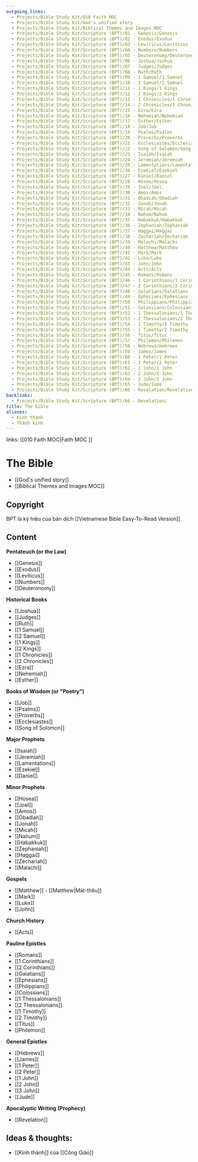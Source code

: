 ```yaml
---
outgoing_links:
  - Projects/Bible Study Kit/010 Faith MOC
  - Projects/Bible Study Kit/God's unified story
  - Projects/Bible Study Kit/Biblical Themes and Images MOC
  - Projects/Bible Study Kit/Scripture (BPT)/01 - Genesis/Genesis
  - Projects/Bible Study Kit/Scripture (BPT)/02 - Exodus/Exodus
  - Projects/Bible Study Kit/Scripture (BPT)/03 - Leviticus/Leviticus
  - Projects/Bible Study Kit/Scripture (BPT)/04 - Numbers/Numbers
  - Projects/Bible Study Kit/Scripture (BPT)/05 - Deuteronomy/Deuteronomy
  - Projects/Bible Study Kit/Scripture (BPT)/06 - Joshua/Joshua
  - Projects/Bible Study Kit/Scripture (BPT)/07 - Judges/Judges
  - Projects/Bible Study Kit/Scripture (BPT)/08 - Ruth/Ruth
  - Projects/Bible Study Kit/Scripture (BPT)/09 - 1 Samuel/1 Samuel
  - Projects/Bible Study Kit/Scripture (BPT)/10 - 2 Samuel/2 Samuel
  - Projects/Bible Study Kit/Scripture (BPT)/11 - 1 Kings/1 Kings
  - Projects/Bible Study Kit/Scripture (BPT)/12 - 2 Kings/2 Kings
  - Projects/Bible Study Kit/Scripture (BPT)/13 - 1 Chronicles/1 Chronicles
  - Projects/Bible Study Kit/Scripture (BPT)/14 - 2 Chronicles/2 Chronicles
  - Projects/Bible Study Kit/Scripture (BPT)/15 - Ezra/Ezra
  - Projects/Bible Study Kit/Scripture (BPT)/16 - Nehemiah/Nehemiah
  - Projects/Bible Study Kit/Scripture (BPT)/17 - Esther/Esther
  - Projects/Bible Study Kit/Scripture (BPT)/18 - Job/Job
  - Projects/Bible Study Kit/Scripture (BPT)/19 - Psalms/Psalms
  - Projects/Bible Study Kit/Scripture (BPT)/20 - Proverbs/Proverbs
  - Projects/Bible Study Kit/Scripture (BPT)/21 - Ecclesiastes/Ecclesiastes
  - Projects/Bible Study Kit/Scripture (BPT)/22 - Song of Solomon/Song of Solomon
  - Projects/Bible Study Kit/Scripture (BPT)/23 - Isaiah/Isaiah
  - Projects/Bible Study Kit/Scripture (BPT)/24 - Jeremiah/Jeremiah
  - Projects/Bible Study Kit/Scripture (BPT)/25 - Lamentations/Lamentations
  - Projects/Bible Study Kit/Scripture (BPT)/26 - Ezekiel/Ezekiel
  - Projects/Bible Study Kit/Scripture (BPT)/27 - Daniel/Daniel
  - Projects/Bible Study Kit/Scripture (BPT)/28 - Hosea/Hosea
  - Projects/Bible Study Kit/Scripture (BPT)/29 - Joel/Joel
  - Projects/Bible Study Kit/Scripture (BPT)/30 - Amos/Amos
  - Projects/Bible Study Kit/Scripture (BPT)/31 - Obadiah/Obadiah
  - Projects/Bible Study Kit/Scripture (BPT)/32 - Jonah/Jonah
  - Projects/Bible Study Kit/Scripture (BPT)/33 - Micah/Micah
  - Projects/Bible Study Kit/Scripture (BPT)/34 - Nahum/Nahum
  - Projects/Bible Study Kit/Scripture (BPT)/35 - Habakkuk/Habakkuk
  - Projects/Bible Study Kit/Scripture (BPT)/36 - Zephaniah/Zephaniah
  - Projects/Bible Study Kit/Scripture (BPT)/37 - Haggai/Haggai
  - Projects/Bible Study Kit/Scripture (BPT)/38 - Zechariah/Zechariah
  - Projects/Bible Study Kit/Scripture (BPT)/39 - Malachi/Malachi
  - Projects/Bible Study Kit/Scripture (BPT)/40 - Matthew/Matthew
  - Projects/Bible Study Kit/Scripture (BPT)/41 - Mark/Mark
  - Projects/Bible Study Kit/Scripture (BPT)/42 - Luke/Luke
  - Projects/Bible Study Kit/Scripture (BPT)/43 - John/John
  - Projects/Bible Study Kit/Scripture (BPT)/44 - Acts/Acts
  - Projects/Bible Study Kit/Scripture (BPT)/45 - Romans/Romans
  - Projects/Bible Study Kit/Scripture (BPT)/46 - 1 Corinthians/1 Corinthians
  - Projects/Bible Study Kit/Scripture (BPT)/47 - 2 Corinthians/2 Corinthians
  - Projects/Bible Study Kit/Scripture (BPT)/48 - Galatians/Galatians
  - Projects/Bible Study Kit/Scripture (BPT)/49 - Ephesians/Ephesians
  - Projects/Bible Study Kit/Scripture (BPT)/50 - Philippians/Philippians
  - Projects/Bible Study Kit/Scripture (BPT)/51 - Colossians/Colossians
  - Projects/Bible Study Kit/Scripture (BPT)/52 - 1 Thessalonians/1 Thessalonians
  - Projects/Bible Study Kit/Scripture (BPT)/53 - 2 Thessalonians/2 Thessalonians
  - Projects/Bible Study Kit/Scripture (BPT)/54 - 1 Timothy/1 Timothy
  - Projects/Bible Study Kit/Scripture (BPT)/55 - 2 Timothy/2 Timothy
  - Projects/Bible Study Kit/Scripture (BPT)/56 - Titus/Titus
  - Projects/Bible Study Kit/Scripture (BPT)/57 - Philemon/Philemon
  - Projects/Bible Study Kit/Scripture (BPT)/58 - Hebrews/Hebrews
  - Projects/Bible Study Kit/Scripture (BPT)/59 - James/James
  - Projects/Bible Study Kit/Scripture (BPT)/60 - 1 Peter/1 Peter
  - Projects/Bible Study Kit/Scripture (BPT)/61 - 2 Peter/2 Peter
  - Projects/Bible Study Kit/Scripture (BPT)/62 - 1 John/1 John
  - Projects/Bible Study Kit/Scripture (BPT)/63 - 2 John/2 John
  - Projects/Bible Study Kit/Scripture (BPT)/64 - 3 John/3 John
  - Projects/Bible Study Kit/Scripture (BPT)/65 - Jude/Jude
  - Projects/Bible Study Kit/Scripture (BPT)/66 - Revelation/Revelation
backlinks:
  - Projects/Bible Study Kit/Scripture (BPT)/66 - Revelation/
title: The bible
aliases:
  - Kinh thánh
  - Thánh kinh
---
```

links: [[010 Faith MOC|Faith MOC ]]
# The Bible
- [[God's unified story]] 
- [[Biblical Themes and Images MOC]] 

## Copyright
BPT là ký hiệu của bản dịch [[Vietnamese Bible Easy-To-Read Version]]

## Content
**Pentateuch (or the Law)**

- [[Genesis]]
- [[Exodus]]
- [[Leviticus]]
- [[Numbers]]
- [[Deuteronomy]]

**Historical Books**

- [[Joshua]]
- [[Judges]]
- [[Ruth]]
- [[1 Samuel]]
- [[2 Samuel]]
- [[1 Kings]]
- [[2 Kings]]
- [[1 Chronicles]]
- [[2 Chronicles]]
- [[Ezra]]
- [[Nehemiah]]
- [[Esther]]

**Books of Wisdom (or "Poetry")**

- [[Job]]
- [[Psalms]]
- [[Proverbs]]
- [[Ecclesiastes]]
- [[Song of Solomon]]

**Major Prophets**

- [[Isaiah]]
- [[Jeremiah]]
- [[Lamentations]]
- [[Ezekiel]]
- [[Daniel]]

**Minor Prophets**

- [[Hosea]]
- [[Joel]]
- [[Amos]]
- [[Obadiah]]
- [[Jonah]]
- [[Micah]]
- [[Nahum]]
- [[Habakkuk]]
- [[Zephaniah]]
- [[Haggai]]
- [[Zechariah]]
- [[Malachi]]

**Gospels**

- [[Matthew]] - [[Matthew|Mát-thêu]]
- [[Mark]]
- [[Luke]]
- [[John]]

**Church History**

- [[Acts]]

**Pauline Epistles**

- [[Romans]]
- [[1 Corinthians]]
- [[2 Corinthians]]
- [[Galatians]]
- [[Ephesians]]
- [[Philippians]]
- [[Colossians]]
- [[1 Thessalonians]]
- [[2 Thessalonians]]
- [[1 Timothy]]
- [[2 Timothy]]
- [[Titus]]
- [[Philemon]]

**General Epistles**

- [[Hebrews]]
- [[James]]
- [[1 Peter]]
- [[2 Peter]]
- [[1 John]]
- [[2 John]]
- [[3 John]]
- [[Jude]]

**Apocalyptic Writing (Prophecy)**

- [[Revelation]]

## Ideas & thoughts:
- [[Kinh thánh]] của [[Công Giáo]]
